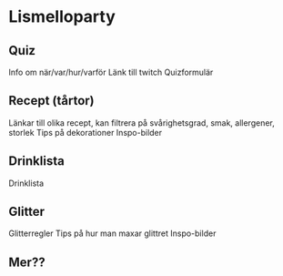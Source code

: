 # Lismelloparty

## Quiz

Info om när/var/hur/varför
Länk till twitch
Quizformulär

## Recept (tårtor)

Länkar till olika recept, kan filtrera på svårighetsgrad, smak, allergener, storlek
Tips på dekorationer
Inspo-bilder

## Drinklista

Drinklista

## Glitter

Glitterregler
Tips på hur man maxar glittret
Inspo-bilder

## Mer??

